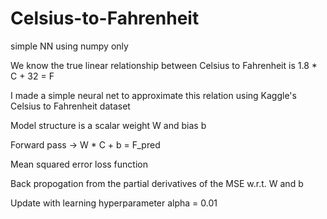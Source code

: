 # Celsius-to-Fahrenheit
simple NN using numpy only

We know the true linear relationship between Celsius to Fahrenheit is 1.8 * C + 32 = F

I made a simple neural net to approximate this relation using Kaggle's Celsius to Fahrenheit dataset

Model structure is a scalar weight W and bias b

Forward pass -> W * C + b = F_pred

Mean squared error loss function

Back propogation from the partial derivatives of the MSE w.r.t. W and b

Update with learning hyperparameter alpha = 0.01
